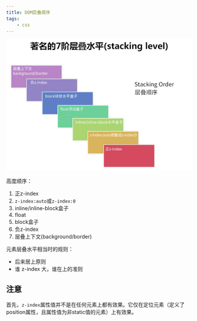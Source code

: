 ```yaml
---
title: DOM层叠顺序
tags:
    - css
---
```


![avatar](.\res\1.jpg)

高度顺序：

1. 正z-index
2. `z-index:auto`或`z-index:0`
3. inline/inline-block盒子
4. float
5. block盒子
6. 负z-index
7. 层叠上下文(background/border)

元素层叠水平相当时的规则：

- 后来居上原则
- 谁 z-index 大，谁在上的准则

## 注意

首先，`z-index`属性值并不是在任何元素上都有效果。它仅在定位元素（定义了position属性，且属性值为非static值的元素）上有效果。
